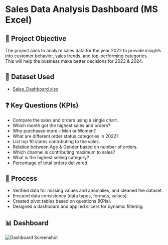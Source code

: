 # Sales Data Analysis Dashboard (MS Excel)

## 📌 Project Objective
The project aims to analyze sales data for the year 2022 to provide insights into customer behavior, sales trends, and top-performing categories.  
This will help the business make better decisions for 2023 & 2024.

## 📂 Dataset Used
- [Sales_Dashboard.xlsx](./Sales_Dashboard.xlsx)

## ❓ Key Questions (KPIs)
- Compare the sales and orders using a single chart.  
- Which month got the highest sales and orders?  
- Who purchased more – Men or Women?  
- What are different order status categories in 2022?  
- List top 10 states contributing to the sales.  
- Relation between Age & Gender based on number of orders.  
- Which channel is contributing maximum to sales?  
- What is the highest selling category?  
- Percentage of total orders delivered.

## 🔄 Process
- Verified data for missing values and anomalies, and cleaned the dataset.  
- Ensured data consistency (data types, formats, values).  
- Created pivot tables based on questions (KPIs).  
- Designed a dashboard and applied slicers for dynamic filtering.  

## 📊 Dashboard
![Dashboard Screenshot](./Images/Dashboard.png)
